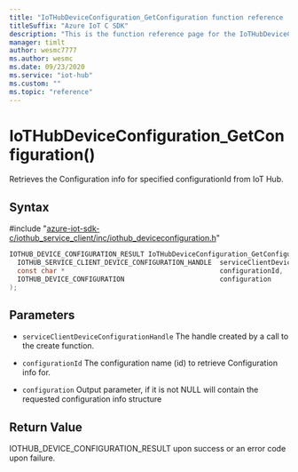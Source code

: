 ```yaml
---                             
title: "IoTHubDeviceConfiguration_GetConfiguration function reference | Microsoft Docs" 
titleSuffix: "Azure IoT C SDK"            
description: "This is the function reference page for the IoTHubDeviceConfiguration_GetConfiguration() function in the Azure IoT C SDK. This SDK is used with Azure IoT Hub and Azure IoT Hub Device Provisioning Service"            
manager: timlt                 
author: wesmc7777              
ms.author: wesmc               
ms.date: 09/23/2020                    
ms.service: "iot-hub"             
ms.custom: ""                
ms.topic: "reference"        
---                            
```


# IoTHubDeviceConfiguration_GetConfiguration()

Retrieves the Configuration info for specified configurationId from IoT Hub.

## Syntax

\#include "[azure-iot-sdk-c/iothub_service_client/inc/iothub_deviceconfiguration.h](../iothub-deviceconfiguration-h.md)"  
```C
IOTHUB_DEVICE_CONFIGURATION_RESULT IoTHubDeviceConfiguration_GetConfiguration(
  IOTHUB_SERVICE_CLIENT_DEVICE_CONFIGURATION_HANDLE  serviceClientDeviceConfigurationHandle,
  const char *                                       configurationId,
  IOTHUB_DEVICE_CONFIGURATION                        configuration
);
```

## Parameters
* `serviceClientDeviceConfigurationHandle` The handle created by a call to the create function. 

* `configurationId` The configuration name (id) to retrieve Configuration info for. 

* `configuration` Output parameter, if it is not NULL will contain the requested configuration info structure

## Return Value
IOTHUB_DEVICE_CONFIGURATION_RESULT upon success or an error code upon failure.

